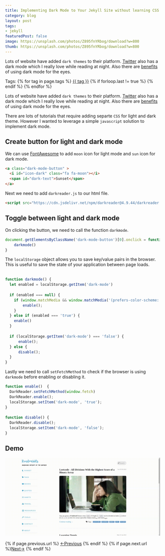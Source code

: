 ```yaml
---
title: Implementing Dark Mode to Your Jekyll Site without learning CSS
category: blog
layout: post
tags:
- jekyll
featuredPost: false
image: https://unsplash.com/photos/Z895fnYRbog/download?w=800
thumb: https://unsplash.com/photos/Z895fnYRbog/download?w=800
---
```



Lots of website have added `dark themes` to their platform. [Twitter](https://twitter.com/) also has a dark mode which I really love while reading at night. Also there are [benefits](https://www.healthline.com/health/is-dark-mode-better-for-your-eyes#benefits-of-dark-mode) of using dark mode for the eyes.<!-- truncate_here -->

<p>Tags: {% for tag in page.tags %} <a class="mytag" href="/tag/{{ tag }}" title="View posts tagged with &quot;{{ tag }}&quot;">{{ tag }}</a>  {% if forloop.last != true %} {% endif %} {% endfor %}</p>



Lots of website have added `dark themes` to their platform. [Twitter](https://twitter.com/) also has a dark mode which I really love while reading at night. Also there are [benefits](https://www.healthline.com/health/is-dark-mode-better-for-your-eyes#benefits-of-dark-mode) of using dark mode for the eyes.


There are lots of tutorials that require adding separte `CSS` for light and dark theme. However I wanted to leverage a simple `javascript` solution to implement dark mode.


## Create button for light and dark mode

We can use [FontAwesome](https://fontawesome.com/) to add `moon` icon for light mode and `sun` icon for dark mode.


```html
<a class="dark-mode-button" >
  <i id="icon-dark" class="fa fa-moon"></i>
  <span id="dark-text">Sunset</span>
</a>
```

Next we need to add `darkreader.js` to our html file.

```html
<script src="https://cdn.jsdelivr.net/npm/darkreader@4.9.44/darkreader.js"></script>
```

## Toggle between light and dark mode

On clicking the button, we need to call the function `darkmode`.

```javascript
document.getElementsByClassName('dark-mode-button')[0].onclick = function() {
    darkmode()
}
```

The `localStorage` object allows you to save key/value pairs in the browser. This is useful to save the state of your application between page loads.


```javascript

function darkmode() {
  let enabled = localStorage.getItem('dark-mode')

  if (enabled === null) {
    if (window.matchMedia && window.matchMedia('(prefers-color-scheme: dark)').matches) {
        enable();
    }
  } else if (enabled === 'true') {
    enable()
  }

  if (localStorage.getItem('dark-mode') === 'false') {
      enable();
  } else {
      disable();
  }
}
```

Lastly we need to call `setFetchMethod` to check if the browser is using `darkmode` before enabling or disabling it.

```javascript
function enable()  {
  DarkReader.setFetchMethod(window.fetch)
  DarkReader.enable();
  localStorage.setItem('dark-mode', 'true');
}

function disable() {
  DarkReader.disable();
  localStorage.setItem('dark-mode', 'false');
}
```

## Demo

![](/img/dark_mode.gif "Dark Mode")

<nav class="pagination clear" style="padding-bottom:20px;">
{% if page.previous.url %} <a class="prev-item" href="{{page.previous.url}}" title="Previous Post: {{page.previous.title}}">&larr;Previous</a>   {% endif %}  {% if page.next.url %}<a class="next-item" href="{{page.next.url}}" title="Next Post: {{page.next.title}}">Next&rarr;</a>         {% endif %}
</nav>

